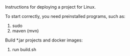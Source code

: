 Instructions for deploying a project for Linux.

To start correctly, you need preinstalled programs, such as:
1. sudo
2. maven (mvn)

Build *.jar projects and docker images:
1. run build.sh

